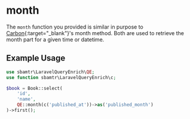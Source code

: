 # month

The `month` function you provided is similar in purpose to [Carbon](https://carbon.nesbot.com/){:target="_blank"}'s
month method. Both are used to retrieve the month part for a given time or datetime.

## Example Usage

```php
use sbamtr\LaravelQueryEnrich\QE;
use function sbamtr\LaravelQueryEnrich\c;

$book = Book::select(
    'id',
    'name',
    QE::month(c('published_at'))->as('published_month')
)->first();
```